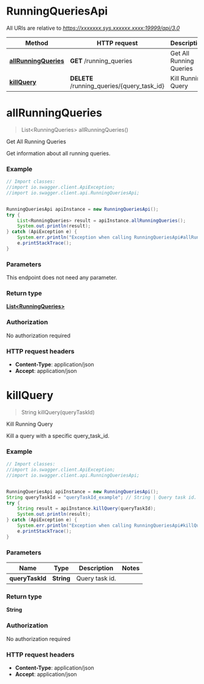 # RunningQueriesApi

All URIs are relative to *https://xxxxxxx.sys.xxxxxx.xxxx:19999/api/3.0*

Method | HTTP request | Description
------------- | ------------- | -------------
[**allRunningQueries**](RunningQueriesApi.md#allRunningQueries) | **GET** /running_queries | Get All Running Queries
[**killQuery**](RunningQueriesApi.md#killQuery) | **DELETE** /running_queries/{query_task_id} | Kill Running Query


<a name="allRunningQueries"></a>
# **allRunningQueries**
> List&lt;RunningQueries&gt; allRunningQueries()

Get All Running Queries

Get information about all running queries. 

### Example
```java
// Import classes:
//import io.swagger.client.ApiException;
//import io.swagger.client.api.RunningQueriesApi;


RunningQueriesApi apiInstance = new RunningQueriesApi();
try {
    List<RunningQueries> result = apiInstance.allRunningQueries();
    System.out.println(result);
} catch (ApiException e) {
    System.err.println("Exception when calling RunningQueriesApi#allRunningQueries");
    e.printStackTrace();
}
```

### Parameters
This endpoint does not need any parameter.

### Return type

[**List&lt;RunningQueries&gt;**](RunningQueries.md)

### Authorization

No authorization required

### HTTP request headers

 - **Content-Type**: application/json
 - **Accept**: application/json

<a name="killQuery"></a>
# **killQuery**
> String killQuery(queryTaskId)

Kill Running Query

Kill a query with a specific query_task_id. 

### Example
```java
// Import classes:
//import io.swagger.client.ApiException;
//import io.swagger.client.api.RunningQueriesApi;


RunningQueriesApi apiInstance = new RunningQueriesApi();
String queryTaskId = "queryTaskId_example"; // String | Query task id.
try {
    String result = apiInstance.killQuery(queryTaskId);
    System.out.println(result);
} catch (ApiException e) {
    System.err.println("Exception when calling RunningQueriesApi#killQuery");
    e.printStackTrace();
}
```

### Parameters

Name | Type | Description  | Notes
------------- | ------------- | ------------- | -------------
 **queryTaskId** | **String**| Query task id. |

### Return type

**String**

### Authorization

No authorization required

### HTTP request headers

 - **Content-Type**: application/json
 - **Accept**: application/json

